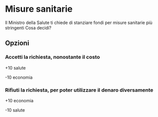 # Misure sanitarie
Il Ministro della Salute ti chiede di stanziare fondi per misure sanitarie più stringenti
Cosa decidi?
## Opzioni

### Accetti la richiesta, nonostante il costo
+10 salute

-10 economia
### Rifiuti la richiesta, per poter utilizzare il denaro diversamente
+10 economia

-10 salute
